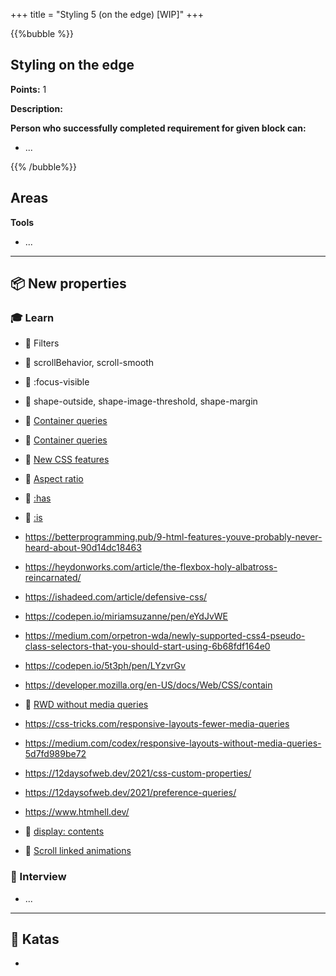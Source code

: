 +++
title = "Styling 5 (on the edge) [WIP]"
+++

{{%bubble %}}

## Styling on the edge

**Points:** 1

**Description:**  

**Person who successfully completed requirement for given block can:**

- ... 

{{% /bubble%}}

## Areas

**Tools**
- ...


---

## 📦 New properties

### 🎓 Learn

- 📗 Filters
- 📗 scrollBehavior, scroll-smooth
- 📗 :focus-visible
- 📗 shape-outside, shape-image-threshold, shape-margin
- 📗 [Container queries](https://www.smashingmagazine.com/2021/05/complete-guide-css-container-queries/)
- 📗 [Container queries](https://web.dev/new-responsive/)
- 📗 [New CSS features](https://www.smashingmagazine.com/2021/02/things-you-can-do-with-css-today/)
- 📗 [Aspect ratio](https://web.dev/aspect-ratio/)
- 📗 [:has](https://www.bram.us/2021/12/21/the-css-has-selector-is-way-more-than-a-parent-selector/)
- 📗 [:is](https://www.bram.us/2021/03/19/three-important-things-you-should-know-about-css-is/)
- https://betterprogramming.pub/9-html-features-youve-probably-never-heard-about-90d14dc18463
- https://heydonworks.com/article/the-flexbox-holy-albatross-reincarnated/
- https://ishadeed.com/article/defensive-css/
- https://codepen.io/miriamsuzanne/pen/eYdJvWE
- https://medium.com/orpetron-wda/newly-supported-css4-pseudo-class-selectors-that-you-should-start-using-6b68fdf164e0
- https://codepen.io/5t3ph/pen/LYzvrGv
- https://developer.mozilla.org/en-US/docs/Web/CSS/contain

- 📗 [RWD without media queries](https://www.browserlondon.com/blog/2019/08/19/should-we-still-be-selling-responsive-web-design/)
- https://css-tricks.com/responsive-layouts-fewer-media-queries
- https://medium.com/codex/responsive-layouts-without-media-queries-5d7fd989be72

- https://12daysofweb.dev/2021/css-custom-properties/
- https://12daysofweb.dev/2021/preference-queries/

- https://www.htmhell.dev/

- 📗 [display: contents](https://www.smashingmagazine.com/2019/05/display-box-generation/)

- 📗 [Scroll linked animations](https://www.bram.us/2021/02/23/the-future-of-css-scroll-linked-animations-part-1/)


### 🎤 Interview

- ...

---

## 📝 Katas
- 
